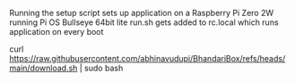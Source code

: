 Running the setup script sets up application on a Raspberry Pi Zero 2W running Pi OS Bullseye 64bit lite
run.sh gets added to rc.local which runs application on every boot


curl https://raw.githubusercontent.com/abhinavudupi/BhandariBox/refs/heads/main/download.sh | sudo bash
